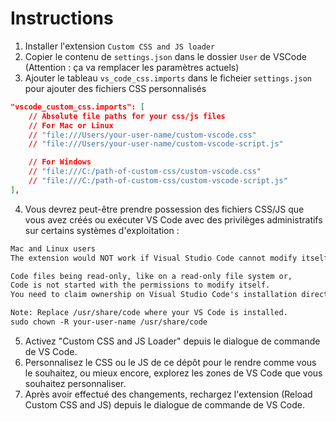 # Instructions

1. Installer l'extension `Custom CSS and JS loader`
2. Copier le contenu de `settings.json` dans le dossier `User` de VSCode (Attention : ça va remplacer les paramètres actuels)
3. Ajouter le tableau `vs_code_css.imports` dans le ficheier `settings.json` pour ajouter des fichiers CSS personnalisés

```json
"vscode_custom_css.imports": [
    // Absolute file paths for your css/js files
    // For Mac or Linux
    // "file:///Users/your-user-name/custom-vscode.css"
    // "file:///Users/your-user-name/custom-vscode-script.js"

    // For Windows
    // "file:///C:/path-of-custom-css/custom-vscode.css"
    // "file:///C:/path-of-custom-css/custom-vscode-script.js"
],
```

4. Vous devrez peut-être prendre possession des fichiers CSS/JS que vous avez créés ou exécuter VS Code avec des privilèges administratifs sur certains systèmes d'exploitation :

```md
Mac and Linux users
The extension would NOT work if Visual Studio Code cannot modify itself. The cases include:

Code files being read-only, like on a read-only file system or,
Code is not started with the permissions to modify itself.
You need to claim ownership on Visual Studio Code's installation directory, by running this command:

Note: Replace /usr/share/code where your VS Code is installed.
sudo chown -R your-user-name /usr/share/code
```

5. Activez "Custom CSS and JS Loader" depuis le dialogue de commande de VS Code.
6. Personnalisez le CSS ou le JS de ce dépôt pour le rendre comme vous le souhaitez, ou mieux encore, explorez les zones de VS Code que vous souhaitez personnaliser.
7. Après avoir effectué des changements, rechargez l'extension (Reload Custom CSS and JS) depuis le dialogue de commande de VS Code.
